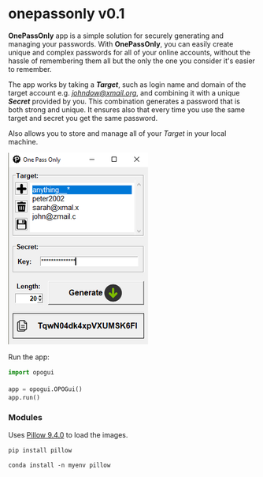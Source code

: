 # onepassonly v0.1

**OnePassOnly** app is a simple solution for securely generating and managing your passwords. 
With **OnePassOnly**, you can easily create unique and complex passwords for all of your online accounts, without the hassle of remembering them all but the only the one you consider it's easier to remember.

The app works by taking a <i>**Target**</i>, such as login name and domain of the target account e.g. <i>johndow@xmail.org</i>, and combining it with a unique <i>**Secret**</i> provided by you. 
This combination generates a password that is both strong and unique. It ensures also that every time you use the same target and secret you get the same password.

Also allows you to store and manage all of your <i>Target</i> in your local machine. 


![](screens/screen1.jpg)

Run the app:
```python
import opogui
 
app = opogui.OPOGui()
app.run()
```
### Modules
Uses [Pillow 9.4.0](https://pypi.org/project/Pillow/) to load the images.
```commandline
pip install pillow
```
```commandline
conda install -n myenv pillow
```
